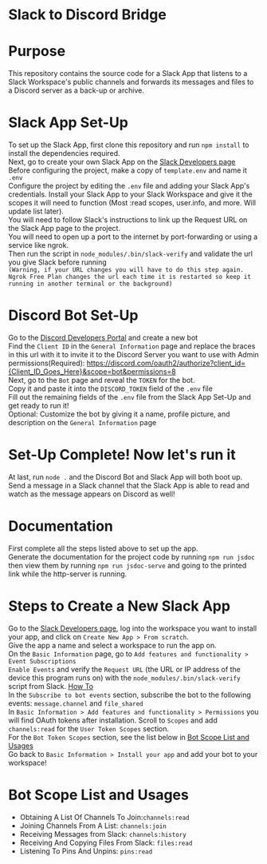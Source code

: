 Slack to Discord Bridge
=======================
# Purpose
This repository contains the source code for a Slack App that listens to a Slack Workspace's public channels and forwards its messages and files to a Discord server as a back-up or archive.

# Slack App Set-Up
To set up the Slack App, first clone this repository and run `npm install` to install the dependencies required.<br>
Next, go to create your own Slack App on the [Slack Developers page](https://api.slack.com/apps) <br>
Before configuring the project, make a copy of `template.env` and name it `.env` <br>
Configure the project by editing the `.env` file and adding your Slack App's credentials. Install your Slack App to your Slack Workspace and give it the scopes it will need to function (Most :read scopes, user.info, and more. Will update list later).<br>
You will need to follow Slack's instructions to link up the Request URL on the Slack App page to the project. <br>
You will need to open up a port to the internet by port-forwarding or using a service like ngrok.<br>
Then run the script in `node_modules/.bin/slack-verify` and validate the url you give Slack before running<br>
`(Warning, if your URL changes you will have to do this step again. Ngrok Free Plan changes the url each time it is restarted so keep it running in another terminal or the background)`<br>

# Discord Bot Set-Up
Go to the [Discord Developers Portal](https://discord.com/developers/applications) and create a new bot<br>
Find the `Client ID` in the `General Information` page and replace the braces in this url with it to invite it to the Discord Server you want to use with Admin permissions(Required): https://discord.com/oauth2/authorize?client_id={Client_ID_Goes_Here}&scope=bot&permissions=8 <br>
Next, go to the `Bot` page and reveal the `TOKEN` for the bot. <br>
Copy it and paste it into the `DISCORD_TOKEN` field of the `.env` file <br>
Fill out the remaining fields of the `.env` file from the Slack App Set-Up and get ready to run it! <br>
Optional: Customize the bot by giving it a name, profile picture, and description on the `General Information` page<br>

# Set-Up Complete! Now let's run it
At last, run `node .` and the Discord Bot and Slack App will both boot up.<br>
Send a message in a Slack channel that the Slack App is able to read and watch as the message appears on Discord as well!

# Documentation
First complete all the steps listed above to set up the app.<br>
Generate the documentation for the project code by running `npm run jsdoc` then view them by running `npm run jsdoc-serve` and going to the printed link while the http-server is running.

# Steps to Create a New Slack App
Go to the [Slack Developers page](https://api.slack.com/apps), log into the workspace you want to install your app, and click on `Create New App > From scratch`.<br>
Give the app a name and select a workspace to run the app on.<br>
On the `Basic Information` page, go to `Add features and functionality > Event Subscriptions`<br>
`Enable Events` and verify the `Request URL` (the URL or IP address of the device this program runs on) with the `node_modules/.bin/slack-verify` script from Slack. [How To](https://github.com/slackapi/node-slack-sdk#listening-for-an-event-with-the-events-api)<br>
In the `Subscribe to bot events` section, subscribe the bot to the following events: `message.channel` and `file_shared`<br>
In `Basic Information > Add features and functionality > Permissions` you will find OAuth tokens after installation. Scroll to `Scopes` and add `channels:read` for the `User Token Scopes` section.<br>
For the `Bot Token Scopes` section, see the list below in [Bot Scope List and Usages](#bot-scope-list-and-usages)<br>
Go back to `Basic Information > Install your app` and add your bot to your workspace!

# Bot Scope List and Usages
* Obtaining A List Of Channels To Join:`channels:read` 
* Joining Channels From A List: `channels:join`
* Receiving Messages from Slack: `channels:history`
* Receiving And Copying Files From Slack: `files:read`
* Listening To Pins And Unpins: `pins:read`
